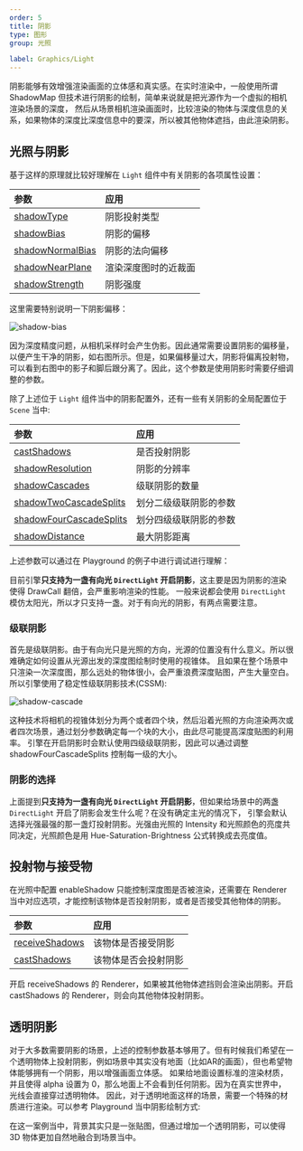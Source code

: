 ```yaml
---
order: 5
title: 阴影
type: 图形
group: 光照

label: Graphics/Light
---
```


阴影能够有效增强渲染画面的立体感和真实感。在实时渲染中，一般使用所谓 ShadowMap 但技术进行阴影的绘制，简单来说就是把光源作为一个虚拟的相机渲染场景的深度，
然后从场景相机渲染画面时，比较渲染的物体与深度信息的关系，如果物体的深度比深度信息中的要深，所以被其他物体遮挡，由此渲染阴影。

## 光照与阴影

基于这样的原理就比较好理解在 `Light` 组件中有关阴影的各项属性设置：

| 参数 | 应用 |
| :-- | :-- |
| [shadowType](${api}core/Light#shadowType) | 阴影投射类型 |
| [shadowBias](${api}core/Light#shadowBias) | 阴影的偏移 |
| [shadowNormalBias](${api}core/Light#shadowNormalBias) | 阴影的法向偏移 |
| [shadowNearPlane](${api}core/Light#shadowNearPlane) | 渲染深度图时的近裁面 |
| [shadowStrength](${api}core/Light#shadowStrength) | 阴影强度 |

这里需要特别说明一下阴影偏移：

![shadow-bias](https://gw.alipayobjects.com/mdn/rms_7c464e/afts/img/A*8q5MTbrlC7QAAAAAAAAAAAAAARQnAQ)

因为深度精度问题，从相机采样时会产生伪影。因此通常需要设置阴影的偏移量，以便产生干净的阴影，如右图所示。但是，如果偏移量过大，阴影将偏离投射物，可以看到右图中的影子和脚后跟分离了。因此，这个参数是使用阴影时需要仔细调整的参数。

除了上述位于 `Light` 组件当中的阴影配置外，还有一些有关阴影的全局配置位于 `Scene` 当中:

| 参数                                                         | 应用                   |
| :----------------------------------------------------------- | :--------------------- |
| [castShadows](${api}core/Scene#castShadows)                  | 是否投射阴影           |
| [shadowResolution](${api}core/Scene#shadowResolution)        | 阴影的分辨率           |
| [shadowCascades](${api}core/Scene#shadowCascades)            | 级联阴影的数量         |
| [shadowTwoCascadeSplits](${api}core/Scene#shadowTwoCascadeSplits) | 划分二级级联阴影的参数 |
| [shadowFourCascadeSplits](${api}core/Scene#shadowFourCascadeSplits) | 划分四级级联阴影的参数 |
| [shadowDistance](${api}core/Scene#shadowDistance) | 最大阴影距离 |

上述参数可以通过在 Playground 的例子中进行调试进行理解：

<playground src="cascaded-shadow.ts"></playground>

目前引擎**只支持为一盏有向光 `DirectLight` 开启阴影**，这主要是因为阴影的渲染使得 DrawCall 翻倍，会严重影响渲染的性能。
一般来说都会使用 `DirectLight` 模仿太阳光，所以才只支持一盏。对于有向光的阴影，有两点需要注意。

### 级联阴影

首先是级联阴影。由于有向光只是光照的方向，光源的位置没有什么意义。所以很难确定如何设置从光源出发的深度图绘制时使用的视锥体。
且如果在整个场景中只渲染一次深度图，那么远处的物体很小，会严重浪费深度贴图，产生大量空白。所以引擎使用了稳定性级联阴影技术(CSSM):

![shadow-cascade](https://gw.alipayobjects.com/mdn/rms_7c464e/afts/img/A*R_ESQpQuP3wAAAAAAAAAAAAAARQnAQ)

这种技术将相机的视锥体划分为两个或者四个块，然后沿着光照的方向渲染两次或者四次场景，通过划分参数确定每一个块的大小，由此尽可能提高深度贴图的利用率。
引擎在开启阴影时会默认使用四级级联阴影，因此可以通过调整 shadowFourCascadeSplits 控制每一级的大小。

### 阴影的选择

上面提到**只支持为一盏有向光 `DirectLight` 开启阴影**，但如果给场景中的两盏 `DirectLight` 开启了阴影会发生什么呢？在没有确定主光的情况下，
引擎会默认选择光强最强的那一盏灯投射阴影。光强由光照的 Intensity 和光照颜色的亮度共同决定，光照颜色是用 Hue-Saturation-Brightness 公式转换成去亮度值。

## 投射物与接受物

在光照中配置 enableShadow 只能控制深度图是否被渲染，还需要在 Renderer 当中对应选项，才能控制该物体是否投射阴影，或者是否接受其他物体的阴影。

| 参数                                                 | 应用                 |
| :--------------------------------------------------- | :------------------- |
| [receiveShadows](${api}core/Renderer#receiveShadows) | 该物体是否接受阴影   |
| [castShadows](${api}core/Renderer#castShadows)       | 该物体是否会投射阴影 |

开启 receiveShadows 的 Renderer，如果被其他物体遮挡则会渲染出阴影。开启 castShadows 的 Renderer，则会向其他物体投射阴影。

## 透明阴影

对于大多数需要阴影的场景，上述的控制参数基本够用了。但有时候我们希望在一个透明物体上投射阴影，例如场景中其实没有地面（比如AR的画面），但也希望物体能够拥有一个阴影，用以增强画面立体感。
如果给地面设置标准的渲染材质，并且使得 alpha 设置为 0，那么地面上不会看到任何阴影。因为在真实世界中，光线会直接穿过透明物体。
因此，对于透明地面这样的场景，需要一个特殊的材质进行渲染。可以参考 Playground 当中阴影绘制方式:

<playground src="transparent-shadow.ts"></playground>

在这一案例当中，背景其实只是一张贴图，但通过增加一个透明阴影，可以使得 3D 物体更加自然地融合到场景当中。